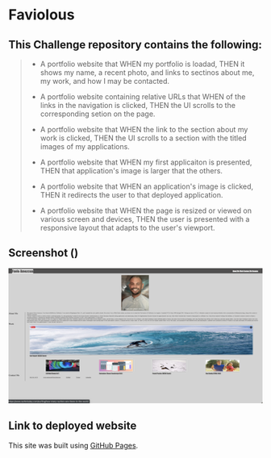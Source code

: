 # Faviolous

## This Challenge repository contains the following:

> * A portfolio website that WHEN my portfolio is loadad, THEN it shows my name, a recent photo, and links to sectinos about me, my work, and how I may be contacted.
>
> * A portfolio website containing relative URLs that WHEN of the links in the navigation is clicked, THEN the UI scrolls to the corresponding setion on the page.
>
> * A portfolio website that WHEN the link to the section about my work is clicked, THEN the UI scrolls to a section with the titled images of my applications. 
>
> * A portfolio website that WHEN my first applicaiton is presented, THEN that application's image is larger that the others.
>
> * A portfolio website that WHEN an application's image is clicked, THEN it redirects the user to that deployed application.
>
> * A portfolio website that WHEN the page is resized or viewed on various screen and devices, THEN the user is presented with a responsive layout that adapts to the user's viewport.

## Screenshot ()
![Screenshot of portfolio website.](/images/Portfolio-Site-Screenshot.png)

## Link to deployed website 
This site was built using [GitHub Pages](https://favioa.github.io/Faviolous/).